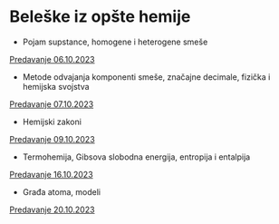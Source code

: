 # Beleške iz opšte hemije

- Pojam supstance, homogene i heterogene smeše

[Predavanje 06.10.2023](https://drive.google.com/file/d/19AykG_75wHg6vSPojbM2lhFcHNlO-Pa2/view?usp=sharing)

- Metode odvajanja komponenti smeše, značajne decimale, fizička i hemijska svojstva

[Predavanje 07.10.2023](https://drive.google.com/file/d/1jkGu7FKgQsokuMKJWi96bKPUrKGZuYwE/view?usp=sharing)

- Hemijski zakoni

[Predavanje 09.10.2023](https://drive.google.com/file/d/1IOtct-YlMFZBeDyIqxowCU8IvuYLNiPw/view?usp=sharing)

- Termohemija, Gibsova slobodna energija, entropija i entalpija

[Predavanje 16.10.2023](https://drive.google.com/file/d/17A41QdoMzv_i7jeRR0jelx7b7fro4B9z/view?usp=sharing)

- Građa atoma, modeli

[Predavanje 20.10.2023](https://drive.google.com/file/d/12Hl_a9E9d6D8ajEHPSJ3usUEX5qx9rdA/view?usp=sharing)

